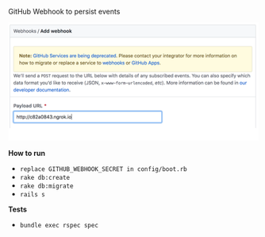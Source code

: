 GitHub Webhook to persist events

![alt text](imgs/add_webhook.png)
 

**How to run**

- `replace GITHUB_WEBHOOK_SECRET in config/boot.rb`
- `rake db:create`
- `rake db:migrate`
- `rails s`

**Tests**

- `bundle exec rspec spec`
